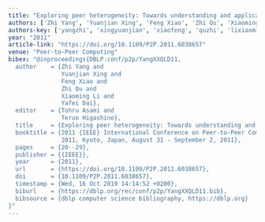 ```yaml
---
title: "Exploring peer heterogeneity: Towards understanding and application"
authors: ['Zhi Yang', 'Yuanjian Xing', 'Feng Xiao', 'Zhi Qu', 'Xiaoming Li', 'Yafei Dai']
authors-key: ['yangzhi', 'xingyuanjian', 'xiaofeng', 'quzhi', 'lixiaoming', 'daiyafei']
year: "2011"
article-link: "https://doi.org/10.1109/P2P.2011.6038657"
venue: "Peer-to-Peer Computing"
bibex: "@inproceedings{DBLP:conf/p2p/YangXXQLD11,
  author    = {Zhi Yang and
               Yuanjian Xing and
               Feng Xiao and
               Zhi Qu and
               Xiaoming Li and
               Yafei Dai},
  editor    = {Tohru Asami and
               Teruo Higashino},
  title     = {Exploring peer heterogeneity: Towards understanding and application},
  booktitle = {2011 {IEEE} International Conference on Peer-to-Peer Computing, {P2P}
               2011, Kyoto, Japan, August 31 - September 2, 2011},
  pages     = {20--29},
  publisher = {{IEEE}},
  year      = {2011},
  url       = {https://doi.org/10.1109/P2P.2011.6038657},
  doi       = {10.1109/P2P.2011.6038657},
  timestamp = {Wed, 16 Oct 2019 14:14:52 +0200},
  biburl    = {https://dblp.org/rec/conf/p2p/YangXXQLD11.bib},
  bibsource = {dblp computer science bibliography, https://dblp.org}
}"
---
```

